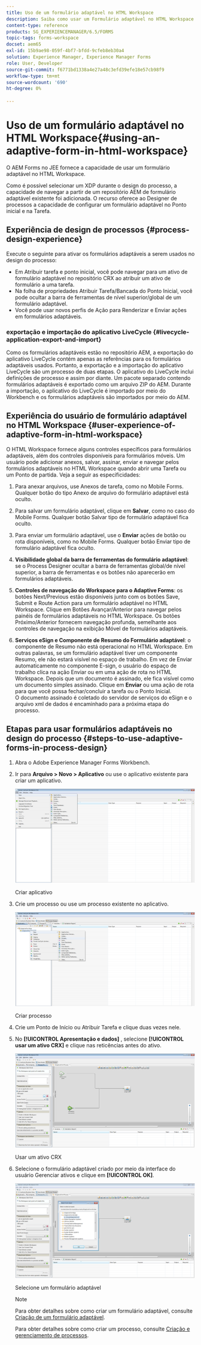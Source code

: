 ```yaml
---
title: Uso de um formulário adaptável no HTML Workspace
description: Saiba como usar um Formulário adaptável no HTML Workspace que permite que os trabalhadores de campo acessem o formulário em seus dispositivos.
content-type: reference
products: SG_EXPERIENCEMANAGER/6.5/FORMS
topic-tags: forms-workspace
docset: aem65
exl-id: 15b9ae98-059f-4bf7-bfdd-9cfeb8eb30a4
solution: Experience Manager, Experience Manager Forms
role: User, Developer
source-git-commit: f6771bd1338a4e27a48c3efd39efe18e57cb98f9
workflow-type: tm+mt
source-wordcount: '690'
ht-degree: 0%

---
```


# Uso de um formulário adaptável no HTML Workspace{#using-an-adaptive-form-in-html-workspace}

O AEM Forms no JEE fornece a capacidade de usar um formulário adaptável no HTML Workspace.

Como é possível selecionar um XDP durante o design do processo, a capacidade de navegar a partir de um repositório AEM de formulário adaptável existente foi adicionada. O recurso oferece ao Designer de processos a capacidade de configurar um formulário adaptável no Ponto inicial e na Tarefa.

## Experiência de design de processos {#process-design-experience}

Execute o seguinte para ativar os formulários adaptáveis a serem usados no design do processo:

* Em Atribuir tarefa e ponto inicial, você pode navegar para um ativo de formulário adaptável no repositório CRX ao atribuir um ativo de formulário a uma tarefa.
* Na folha de propriedades Atribuir Tarefa/Bancada do Ponto Inicial, você pode ocultar a barra de ferramentas de nível superior/global de um formulário adaptável.
* Você pode usar novos perfis de Ação para Renderizar e Enviar ações em formulários adaptáveis.

### exportação e importação do aplicativo LiveCycle {#livecycle-application-export-and-import}

Como os formulários adaptáveis estão no repositório AEM, a exportação do aplicativo LiveCycle contém apenas as referências para os formulários adaptáveis usados. Portanto, a exportação e a importação do aplicativo LiveCycle são um processo de duas etapas. O aplicativo do LiveCycle inclui definições de processo e assim por diante. Um pacote separado contendo formulários adaptáveis é exportado como um arquivo ZIP do AEM. Durante a importação, o aplicativo do LiveCycle é importado por meio do Workbench e os formulários adaptáveis são importados por meio do AEM.

## Experiência do usuário de formulário adaptável no HTML Workspace {#user-experience-of-adaptive-form-in-html-workspace}

O HTML Workspace fornece alguns controles específicos para formulários adaptáveis, além dos controles disponíveis para formulários móveis. Um usuário pode adicionar anexos, salvar, assinar, enviar e navegar pelos formulários adaptáveis no HTML Workspace quando abrir uma Tarefa ou um Ponto de partida. Veja a seguir as especificidades:

1. Para anexar arquivos, use Anexos de tarefa, como no Mobile Forms. Qualquer botão do tipo Anexo de arquivo do formulário adaptável está oculto.

1. Para salvar um formulário adaptável, clique em **Salvar**, como no caso do Mobile Forms. Qualquer botão Salvar tipo de formulário adaptável fica oculto.

1. Para enviar um formulário adaptável, use o **Enviar** ações de botão ou rota disponíveis, como no Mobile Forms. Qualquer botão Enviar tipo de formulário adaptável fica oculto.

1. **Visibilidade global da barra de ferramentas do formulário adaptável**: se o Process Designer ocultar a barra de ferramentas global/de nível superior, a barra de ferramentas e os botões não aparecerão em formulários adaptáveis.

1. **Controles de navegação do Workspace para o Adaptive Forms**: os botões Next/Previous estão disponíveis junto com os botões Save, Submit e Route Action para um formulário adaptável no HTML Workspace. Clique em Botões Avançar/Anterior para navegar pelos painéis de formulários adaptáveis no HTML Workspace. Os botões Próximo/Anterior fornecem navegação profunda, semelhante aos controles de navegação na exibição Móvel de formulários adaptáveis.

1. **Serviços eSign e Componente de Resumo do Formulário adaptável**: o componente de Resumo não está operacional no HTML Workspace. Em outras palavras, se um formulário adaptável tiver um componente Resumo, ele não estará visível no espaço de trabalho. Em vez de Enviar automaticamente no componente E-sign, o usuário do espaço de trabalho clica na ação Enviar ou em uma ação de rota no HTML Workspace. Depois que um documento é assinado, ele fica visível como um documento simples assinado. Clique em **Enviar** ou uma ação de rota para que você possa fechar/concluir a tarefa ou o Ponto Inicial.\
   O documento assinado é coletado do servidor de serviços do eSign e o arquivo xml de dados é encaminhado para a próxima etapa do processo.

## Etapas para usar formulários adaptáveis no design do processo {#steps-to-use-adaptive-forms-in-process-design}

1. Abra o Adobe Experience Manager Forms Workbench.

1. Ir para **Arquivo > Novo > Aplicativo** ou use o aplicativo existente para criar um aplicativo.

   ![Criar novo aplicativo](assets/create_new_appl.png)

   Criar aplicativo

1. Crie um processo ou use um processo existente no aplicativo.

   ![Criar novo processo](assets/create_new_process.png)

   Criar processo

1. Crie um Ponto de Início ou Atribuir Tarefa e clique duas vezes nele.
1. No **[!UICONTROL Apresentação e dados]** , selecione **[!UICONTROL usar um ativo CRX]** e clique nas reticências antes do ativo.

   ![Usar um ativo CRX](assets/use_crx_asset.png)

   Usar um ativo CRX

1. Selecione o formulário adaptável criado por meio da interface do usuário Gerenciar ativos e clique em **[!UICONTROL OK]**.

   ![Selecione um formulário adaptável](assets/selecting_form.png)

   Selecione um formulário adaptável

   >[!NOTE]
   >
   >Para obter detalhes sobre como criar um formulário adaptável, consulte [Criação de um formulário adaptável](../../forms/using/creating-adaptive-form.md).
   >
   >
   >Para obter detalhes sobre como criar um processo, consulte [Criação e gerenciamento de processos](https://help.adobe.com/en_US/AEMForms/6.1/WorkbenchHelp/WS92d06802c76abadb-1cc35bda128261a20dd-7ff7.2.html).
